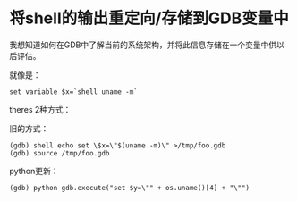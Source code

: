 # 将shell的输出重定向/存储到GDB变量中

我想知道如何在GDB中了解当前的系统架构，并将此信息存储在一个变量中供以后评估。

就像是：

    set variable $x=`shell uname -m`

theres 2种方式：

旧的方式：

    (gdb) shell echo set \$x=\"$(uname -m)\" >/tmp/foo.gdb
    (gdb) source /tmp/foo.gdb

python更新：

    (gdb) python gdb.execute("set $y=\"" + os.uname()[4] + "\"")

